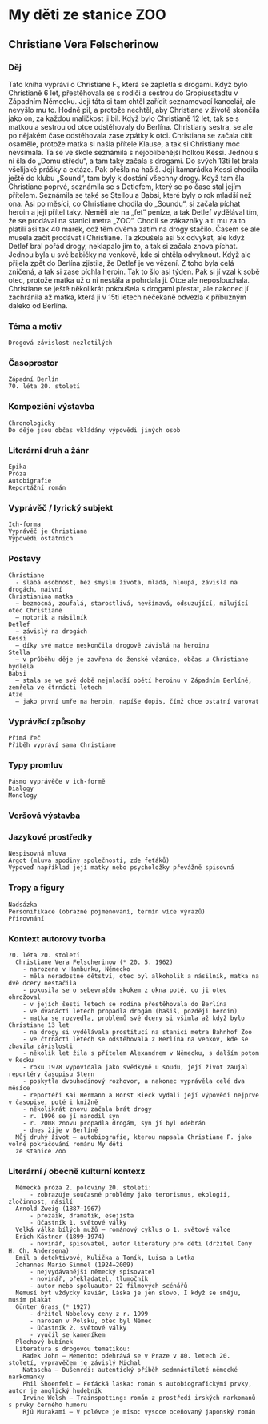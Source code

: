 # My děti ze stanice ZOO
## Christiane Vera Felscherinow

### Děj
   Tato kniha vypráví o Christiane F., která se zapletla s drogami. Když bylo Christianě 6 let, přestěhovala se s rodiči a sestrou do Gropiusstadtu v Západním Německu. Její táta si tam chtěl zařídit seznamovací kancelář, ale nevyšlo mu to. Hodně pil, a protože nechtěl, aby Christiane v životě skončila jako on, za každou maličkost ji bil. Když bylo Christianě 12 let, tak se s matkou a sestrou od otce odstěhovaly do Berlína. Christiany sestra, se ale po nějakém čase odstěhovala zase zpátky k otci. Christiana se začala cítit osaměle, protože matka si našla přítele Klause, a tak si Christiany moc nevšímala. Ta se ve škole seznámila s nejoblíbenější holkou Kessi. Jednou s ní šla do „Domu středu“, a tam taky začala s drogami. Do svých 13ti let brala všelijaké prášky a extáze. Pak přešla na hašiš. Její kamarádka Kessi chodila ještě do klubu „Sound“, tam byly k dostání všechny drogy. Když tam šla Christiane poprvé, seznámila se s Detlefem, který se po čase stal jejím přítelem. Seznámila se také se Stellou a Babsi, které byly o rok mladší než ona. Asi po měsíci, co Christiane chodila do „Soundu“, si začala píchat heroin a její přítel taky. Neměli ale na „fet“ peníze, a tak Detlef vydělával tím, že se prodával na stanici metra „ZOO“. Chodil se zákazníky a ti mu za to platili asi tak 40 marek, což těm dvěma zatím na drogy stačilo. Časem se ale musela začít prodávat i Christiane. Ta zkoušela asi 5x odvykat, ale když Detlef bral pořád drogy, neklapalo jim to, a tak si začala znova píchat. Jednou byla u své babičky na venkově, kde si chtěla odvyknout. Když ale přijela zpět do Berlína zjistila, že Detlef je ve vězení. Z toho byla celá zničená, a tak si zase píchla heroin. Tak to šlo asi týden. Pak si jí vzal k sobě otec, protože matka už o ni nestála a pohrdala jí. Otce ale neposlouchala. Christiane se ještě několikrát pokoušela s drogami přestat, ale nakonec jí zachránila až matka, která ji v 15ti letech nečekaně odvezla k příbuzným daleko od Berlína. 
### Téma a motiv
    Drogová závislost nezletilých
### Časoprostor
    Západní Berlín
    70. léta 20. století
### Kompoziční výstavba
    Chronologicky
    Do děje jsou občas vkládány výpovědi jiných osob
### Literární druh a žánr
    Epika
    Próza
    Autobigrafie
    Reportážní román
### Vyprávěč / lyrický subjekt
    Ich-forma
    Vyprávěč je Christiana
    Výpovědi ostatních
### Postavy
    Christiane 
      - slabá osobnost, bez smyslu života, mladá, hloupá, závislá na drogách, naivní
    Christianina matka 
      − bezmocná, zoufalá, starostlivá, nevšímavá, odsuzující, milující
    otec Christiane 
      – notorik a násilník
    Detlef 
      − závislý na drogách
    Kessi 
      – díky své matce neskončila drogově závislá na heroinu
    Stella 
      – v průběhu děje je zavřena do ženské věznice, občas u Christiane bydlela
    Babsi 
      – stala se ve své době nejmladší obětí heroinu v Západním Berlíně, zemřela ve čtrnácti letech
    Atze 
      – jako první umře na heroin, napíše dopis, čímž chce ostatní varovat
### Vyprávěcí způsoby
    Přímá řeč
    Příběh vypráví sama Christiane
### Typy promluv 
    Pásmo vyprávěče v ich-formě
    Dialogy
    Monology
### Veršová výstavba

### Jazykové prostředky
    Nespisovná mluva
    Argot (mluva spodiny společnosti, zde feťáků)
    Výpoveď například její matky nebo psycholožky převážně spisovná
### Tropy a figury
    Nadsázka
    Personifikace (obrazné pojmenovaní, termín více výrazů)
    Přirovnání
### Kontext autorovy tvorba
    70. léta 20. století
      Christiane Vera Felscherinow (* 20. 5. 1962)
        - narozena v Hamburku, Německo
        - měla neradostné dětství, otec byl alkoholik a násilník, matka na dvě dcery nestačila
        - pokusila se o sebevraždu skokem z okna poté, co ji otec ohrožoval
        - v jejích šesti letech se rodina přestěhovala do Berlína
        - ve dvanácti letech propadla drogám (hašiš, později heroin)
        - matka se rozvedla, problémů své dcery si všimla až když bylo Christiane 13 let
        - na drogy si vydělávala prostitucí na stanici metra Bahnhof Zoo
        - ve čtrnácti letech se odstěhovala z Berlína na venkov, kde se zbavila závislosti
        - několik let žila s přítelem Alexandrem v Německu, s dalším potom v Řecku
        - roku 1978 vypovídala jako svědkyně u soudu, její život zaujal reportéry časopisu Stern
        - poskytla dvouhodinový rozhovor, a nakonec vyprávěla celé dva měsíce
        - reportéři Kai Hermann a Horst Rieck vydali její výpovědi nejprve v časopise, poté i knižně
        - několikrát znovu začala brát drogy
        - r. 1996 se jí narodil syn
        - r. 2008 znovu propadla drogám, syn jí byl odebrán
        - dnes žije v Berlíně
      Můj druhý život – autobiografie, kterou napsala Christiane F. jako volné pokračování románu My děti
      ze stanice Zoo
### Literární / obecně kulturní kontexz
      Německá próza 2. poloviny 20. století:
          - zobrazuje současné problémy jako terorismus, ekologii, zločinnost, násilí
      Arnold Zweig (1887−1967)
          - prozaik, dramatik, esejista
          - účastník 1. světové války
      Velká válka bílých mužů – románový cyklus o 1. světové válce
      Erich Kästner (1899−1974)
          - novinář, spisovatel, autor literatury pro děti (držitel Ceny H. Ch. Andersena)
      Emil a detektivové, Kulička a Toník, Luisa a Lotka
      Johannes Mario Simmel (1924−2009)
          - nejvydávanější německý spisovatel
          - novinář, překladatel, tlumočník
          - autor nebo spoluautor 22 filmových scénářů
      Nemusí být vždycky kaviár, Láska je jen slovo, I když se směju, musím plakat
      Günter Grass (* 1927)
          - držitel Nobelovy ceny z r. 1999
          - narozen v Polsku, otec byl Němec
          - účastník 2. světové války
          - vyučil se kameníkem
      Plechový bubínek
      Literatura s drogovou tematikou:
        Radek John – Memento: odehrává se v Praze v 80. letech 20. století, vypravěčem je závislý Michal
        Natascha – Dušemrdi: autentický příběh sedmnáctileté německé narkomanky
        Phil Shoenfelt – Feťácká láska: román s autobiografickými prvky, autor je anglický hudebník
        Irvine Welsh – Trainspotting: román z prostředí irských narkomanů s prvky černého humoru
        Rjú Murakami – V polévce je miso: vysoce oceňovaný japonský román


